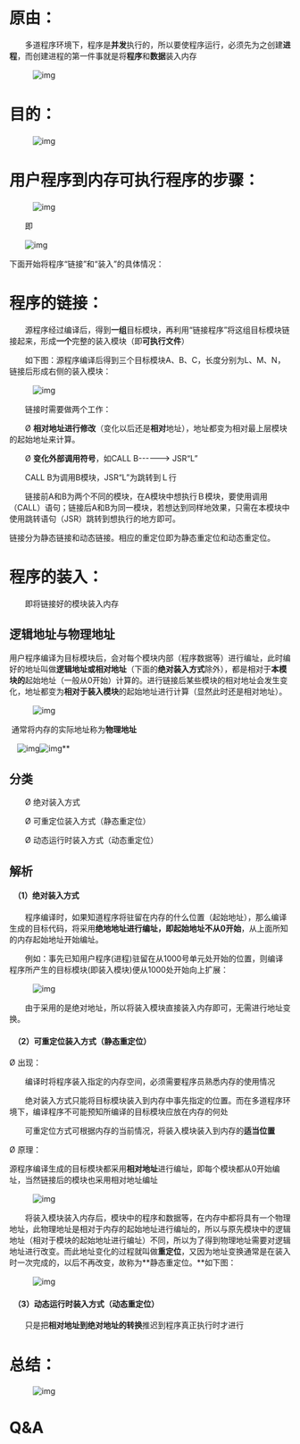 # 原由：

　　多道程序环境下，程序是**并发**执行的，所以要使程序运行，必须先为之创建**进程**，而创建进程的第一件事就是将**程序**和**数据**装入内存

　　　![img](http://img.blog.csdn.net/20131008003309609)

# 目的：

　　　![img](http://img.blog.csdn.net/20131008003319390)

# 用户程序到内存可执行程序的步骤：

　　　![img](http://img.blog.csdn.net/20131008003244187)

　　即

 　　![img](http://img.blog.csdn.net/20131008000836125?watermark/2/text/aHR0cDovL2Jsb2cuY3Nkbi5uZXQvd2FuZzM3OTI3NTYxNA==/font/5a6L5L2T/fontsize/400/fill/I0JBQkFCMA==/dissolve/70/gravity/Center)

下面开始将程序“链接”和“装入”的具体情况：

# 程序的链接：

　　源程序经过编译后，得到**一组**目标模块，再利用“链接程序”将这组目标模块链接起来，形成**一个**完整的装入模块（即**可执行文件**）

　　如下图：源程序编译后得到三个目标模块A、B、C，长度分别为L、M、N，链接后形成右侧的装入模块：

　　　![img](http://img.blog.csdn.net/20131008000758296?watermark/2/text/aHR0cDovL2Jsb2cuY3Nkbi5uZXQvd2FuZzM3OTI3NTYxNA==/font/5a6L5L2T/fontsize/400/fill/I0JBQkFCMA==/dissolve/70/gravity/Center)

　　链接时需要做两个工作：

　　Ø  **相对地址进行修改**（变化以后还是**相对**地址），地址都变为相对最上层模块的起始地址来计算。

　　Ø  **变化外部调用符号**，如CALL B------> JSR“L”

　　CALL B为调用B模块，JSR“L”为跳转到Ｌ行

　　链接前A和B为两个不同的模块，在A模块中想执行Ｂ模块，要使用调用（CALL）语句；链接后A和B为同一模块，若想达到同样地效果，只需在本模块中使用跳转语句（JSR）跳转到想执行的地方即可。

链接分为静态链接和动态链接。相应的重定位即为静态重定位和动态重定位。

# 程序的装入：

　　即将链接好的模块装入内存

## 逻辑地址与物理地址

​       用户程序编译为目标模块后，会对每个模块内部（程序数据等）进行编址，此时编好的地址叫做**逻辑地址或相对地址**（下面的**绝对装入方式**除外），都是相对于**本模块的**起始地址（一般从0开始）计算的。进行链接后某些模块的相对地址会发生变化，地址都变为**相对于装入模块**的起始地址进行计算（显然此时还是相对地址）。

　　　![img](http://img.blog.csdn.net/20131008000802140?watermark/2/text/aHR0cDovL2Jsb2cuY3Nkbi5uZXQvd2FuZzM3OTI3NTYxNA==/font/5a6L5L2T/fontsize/400/fill/I0JBQkFCMA==/dissolve/70/gravity/Center)　

​     通常将内存的实际地址称为**物理地址**

　![img](http://img.blog.csdn.net/20131008001417296?watermark/2/text/aHR0cDovL2Jsb2cuY3Nkbi5uZXQvd2FuZzM3OTI3NTYxNA==/font/5a6L5L2T/fontsize/400/fill/I0JBQkFCMA==/dissolve/70/gravity/Center)![img](http://img.blog.csdn.net/20131008001417296?watermark/2/text/aHR0cDovL2Jsb2cuY3Nkbi5uZXQvd2FuZzM3OTI3NTYxNA==/font/5a6L5L2T/fontsize/400/fill/I0JBQkFCMA==/dissolve/70/gravity/Center)**

## 分类

　　Ø  绝对装入方式

　　Ø  可重定位装入方式（静态重定位）

　　Ø  动态运行时装入方式（动态重定位）

## 解析

#### 　（1）绝对装入方式

　　程序编译时，如果知道程序将驻留在内存的什么位置（起始地址），那么编译生成的目标代码，将采用**绝地地址进行编址，**即起始地址**不从0开始**，从上面所知的内存起始地址开始编址。

　　例如：事先已知用户程序(进程)驻留在从1000号单元处开始的位置，则编译程序所产生的目标模块(即装入模块)便从1000处开始向上扩展：

　　　![img](http://img.blog.csdn.net/20131008001508796?watermark/2/text/aHR0cDovL2Jsb2cuY3Nkbi5uZXQvd2FuZzM3OTI3NTYxNA==/font/5a6L5L2T/fontsize/400/fill/I0JBQkFCMA==/dissolve/70/gravity/Center)

　　由于采用的是绝对地址，所以将装入模块直接装入内存即可，无需进行地址变换。

 

#### 　（2）可重定位装入方式（静态重定位）

Ø  出现：

　　编译时将程序装入指定的内存空间，必须需要程序员熟悉内存的使用情况

　　绝对装入方式只能将目标模块装入到内存中事先指定的位置。而在多道程序环境下，编译程序不可能预知所编译的目标模块应放在内存的何处

　　可重定位方式可根据内存的当前情况，将装入模块装入到内存的**适当位置**

Ø  原理：

源程序编译生成的目标模块都采用**相对地址**进行编址，即每个模块都从0开始编址，当然链接后的模块也采用相对地址编址

　　　![img](http://img.blog.csdn.net/20131008001517968?watermark/2/text/aHR0cDovL2Jsb2cuY3Nkbi5uZXQvd2FuZzM3OTI3NTYxNA==/font/5a6L5L2T/fontsize/400/fill/I0JBQkFCMA==/dissolve/70/gravity/Center)

　　将装入模块装入内存后，模块中的程序和数据等，在内存中都将具有一个物理地址，此物理地址是相对于内存的起始地址进行编址的，所以与原先模块中的逻辑地址（相对于模块的起始地址进行编址）不同，所以为了得到物理地址需要对逻辑地址进行改变。而此地址变化的过程就叫做**重定位**，又因为地址变换通常是在装入时一次完成的，以后不再改变，故称为**静态重定位。**如下图：

　　　![img](http://img.blog.csdn.net/20131008001529000?watermark/2/text/aHR0cDovL2Jsb2cuY3Nkbi5uZXQvd2FuZzM3OTI3NTYxNA==/font/5a6L5L2T/fontsize/400/fill/I0JBQkFCMA==/dissolve/70/gravity/Center)

#### 　（3）动态运行时装入方式（动态重定位）

　　只是把**相对地址到绝对地址的转换**推迟到程序真正执行时才进行

# 总结：

　　　![img](http://img.blog.csdn.net/20131008003759140)

# Q&A

